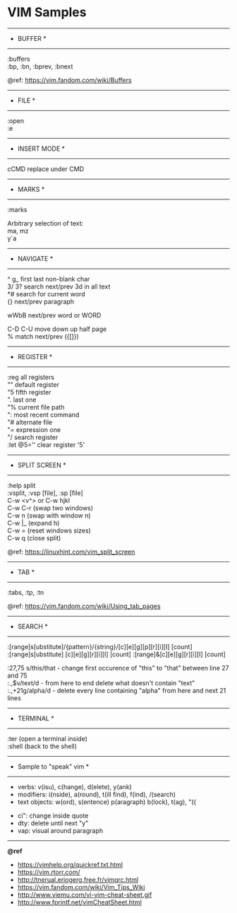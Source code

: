 VIM Samples
===========

**********
* BUFFER *
**********
:buffers  
:bp, :bn, :bprev, :bnext

@ref: https://vim.fandom.com/wiki/Buffers

********
* FILE *
********
:open <file>  
:e  
  
***************
* INSERT MODE *
***************
cCMD replace under CMD  
  
*********
* MARKS *
*********
:marks

Arbitrary selection of text:  
ma, mz  
y`a  
  
************
* NAVIGATE *
************
^ g_ first last non-blank char  
3/ 3? search next/prev 3d in all text  
*#  search for current word  
{} next/prev paragraph  
 
wWbB next/prev word or WORD  
  
C-D C-U move down up half page  
% match next/prev ({[]})  

************
* REGISTER *
************
:reg  all registers  
"" default register   
"5 fifth register  
". last one  
"% current file path  
": most recent command  
"# alternate file  
"= expression one  
"/ search register  
:let @5='' clear register '5'  

****************
* SPLIT SCREEN *
****************
:help split  
:vsplit, :vsp [file], :sp [file]  
C-w <v^> or C-w hjkl  
C-w C-r (swap two windows)  
C-w n (swap with window n)  
C-w |_ (expand h)  
C-w = (reset windows sizes)  
C-w q (close split)  
  
@ref: https://linuxhint.com/vim_split_screen  

*******
* TAB *
*******
:tabs, :tp, :tn  

@ref: https://vim.fandom.com/wiki/Using_tab_pages  
  
**********
* SEARCH *
**********
:[range]s[ubstitute]/{pattern}/{string}/[c][e][g][p][r][i][I] [count]  
:[range]s[ubstitute] [c][e][g][r][i][I] [count] :[range]&[c][e][g][r][i][I] [count]  
  
:27,75 s/this/that  -  change first occurence of "this" to "that" between line 27 and 75  
:.,$v/text/d  -  from here to end delete what doesn't contain "text"  
:.,+21g/alpha/d  -  delete every line containing "alpha" from here and next 21 lines  

************
* TERMINAL *
************
:ter (open a terminal inside)  
:shell (back to the shell)
 
*************************
* Sample to "speak" vim *
*************************
- verbs: v(isu), c(hange), d(elete), y(ank)
- modifiers: i(nside), a(round), t(ill find), f(ind), /(search)
- text objects: w(ord), s(entence) p(aragraph) b(lock), t(ag), "({
  
* ci": change inside quote
* dty: delete until next "y"
* vap: visual around paragraph

---
**@ref**
* https://vimhelp.org/quickref.txt.html
* https://vim.rtorr.com/
* http://tnerual.eriogerg.free.fr/vimqrc.html
* https://vim.fandom.com/wiki/Vim_Tips_Wiki
* http://www.viemu.com/vi-vim-cheat-sheet.gif
* http://www.fprintf.net/vimCheatSheet.html
